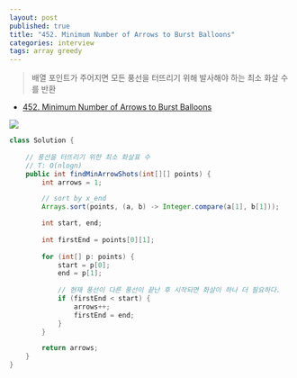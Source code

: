 ```yaml
---
layout: post
published: true
title: "452. Minimum Number of Arrows to Burst Balloons"
categories: interview
tags: array greedy
---
```


> 배열 포인트가 주어지면 모든 풍선을 터뜨리기 위해 발사해야 하는 최소 화살 수를 반환

- [452. Minimum Number of Arrows to Burst Balloons](https://leetcode.com/problems/minimum-number-of-arrows-to-burst-balloons/)

![](https://leetcode.com/problems/minimum-number-of-arrows-to-burst-balloons/Figures/452/arrows.png)

```java
class Solution {
    
    // 풍선을 터뜨리기 위한 최소 화살표 수
    // T: O(nlogn)
    public int findMinArrowShots(int[][] points) {
        int arrows = 1;

        // sort by x_end
        Arrays.sort(points, (a, b) -> Integer.compare(a[1], b[1]));

        int start, end; 
        
        int firstEnd = points[0][1];
        
        for (int[] p: points) {
            start = p[0];
            end = p[1];
            
            // 현재 풍선이 다른 풍선이 끝난 후 시작되면 화살이 하나 더 필요하다.
            if (firstEnd < start) {
                arrows++;
                firstEnd = end;
            }
        }

        return arrows;
    }
}
```
